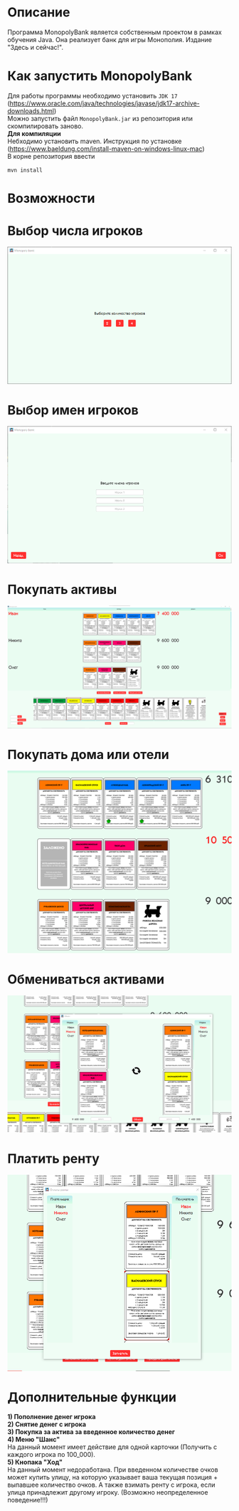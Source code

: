 # Описание
Программа MonopolyBank является собственным проектом в рамках обучения Java.
Она реализует банк для игры Монополия. Издание "Здесь и сейчас!".
# Как запустить MonopolyBank
Для работы программы необходимо установить `JDK 17` (https://www.oracle.com/java/technologies/javase/jdk17-archive-downloads.html)
<br/>
Можно запустить файл `MonopolyBank.jar` из репозитория или скомпилировать заново.<br/>
**Для компиляции**<br/>
Небходимо установить maven. Инструкция по установке (https://www.baeldung.com/install-maven-on-windows-linux-mac)
<br/>
В корне репозитория ввести
```
mvn install
```
# Возможности
# Выбор числа игроков<br/>
![](https://github.com/dwanett/MonopolyBank/blob/master/forreadme/number.png)<br/>
# Выбор имен игроков<br/>
![](https://github.com/dwanett/MonopolyBank/blob/master/forreadme/name.png)<br/>
# Покупать активы<br/>
![](https://github.com/dwanett/MonopolyBank/blob/master/forreadme/rootWindow.png)<br/>
# Покупать дома или отели<br/>
![](https://github.com/dwanett/MonopolyBank/blob/master/forreadme/buyHome.png)<br/>
# Обмениваться активами<br/>
![](https://github.com/dwanett/MonopolyBank/blob/master/forreadme/swap.png)<br/>
# Платить ренту<br/>
![](https://github.com/dwanett/MonopolyBank/blob/master/forreadme/payRent.png)<br/>
# Дополнительные функции
**1) Пополнение денег игрока**<br/>
**2) Снятие денег с игрока**<br/>
**3) Покупка за актива за введенное количество денег**<br/>
**4) Меню "Шанс"**<br/>
На данный момент имеет действие для одной карточки (Получить с каждого игрока по 100_000).<br/>
**5) Кнопака "Ход"**<br/>
На данный момент недоработана. При введенном количестве очков может купить улицу, на которую указывает ваша текущая позиция + выпавшее количество очков.
А также взимать ренту с игрока, если улица принадлежит другому игроку. (Возможно неопределенное поведение!!!)<br/>
